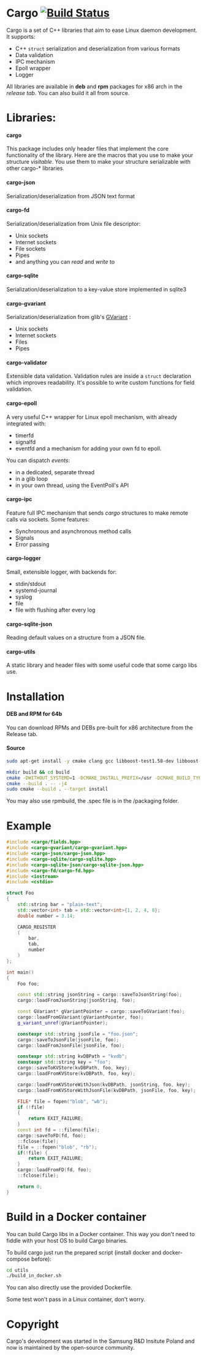 # Cargo [![Build Status](https://travis-ci.org/janekolszak/cargo.svg?branch=master)](https://travis-ci.org/janekolszak/cargo)
Cargo is a set of C++ libraries that aim to ease Linux daemon development. It supports:
- C++ `struct` serialization and deserialization from various formats
- Data validation
- IPC mechanism
- Epoll wrapper
- Logger

All libraries are available in **deb** and **rpm** packages for x86 arch in the *release tab*.
You can also build it all from source.

# Libraries:

#### cargo
This package includes only header files that implement the core functionality of the library. Here are the macros that you use to make your structure *visitable*. You use them to make your structure serializable with other cargo-* libraries.

#### cargo-json
Serialization/deserialization from JSON text format

#### cargo-fd
Serialization/deserialization from Unix file descriptor:
- Unix sockets
- Internet sockets
- File sockets
- Pipes
- and anything you can *read* and *write* to

#### cargo-sqlite
Serialization/deserialization to a key-value store implemented in sqlite3

#### cargo-gvariant
Serialization/deserialization from glib's [GVariant](https://developer.gnome.org/glib/stable/glib-GVariant.html) :
- Unix sockets
- Internet sockets
- Files
- Pipes

#### cargo-validator
Extensible data validation. Validation rules are inside a `struct` declaration which improves readability.
It's possible to write custom functions for field validation.

#### cargo-epoll
A very useful C++ wrapper for Linux epoll mechanism, with already integrated with:
- timerfd
- signalfd
- eventfd
and a mechanism for adding your own fd to epoll.

You can dispatch *events*:
- in a dedicated, separate thread
- in a glib loop
- in your own thread, using the EventPoll's API

#### cargo-ipc
Feature full IPC mechanism that sends *cargo* structures to make remote calls via sockets. Some features:
- Synchronous and asynchronous method calls
- Signals
- Error passing

#### cargo-logger
Small, extensible logger, with backends for:
- stdin/stdout
- systemd-journal
- syslog
- file
- file with flushing after every log

#### cargo-sqlite-json
Reading default values on a structure from a JSON file.

#### cargo-utils
A static library and header files with some useful code that some cargo libs use.


# Installation

#### DEB and RPM for 64b
You can download RPMs and DEBs pre-built for x86 architecture from the Release tab.

#### Source
```bash
sudo apt-get install -y cmake clang gcc libboost-test1.58-dev libboost-system1.58-dev libboost-filesystem1.58-dev libglib2.0-dev uuid-dev libsystemd-dev libjson-c-dev libsqlite3-dev

mkdir build && cd build
cmake -DWITHOUT_SYSTEMD=1 -DCMAKE_INSTALL_PREFIX=/usr -DCMAKE_BUILD_TYPE=Release ..
cmake --build . -- -j4
sudo cmake --build . --target install
```

You may also use rpmbuild, the .spec file is in the /packaging folder.

# Example

```cpp
#include <cargo/fields.hpp>
#include <cargo-gvariant/cargo-gvariant.hpp>
#include <cargo-json/cargo-json.hpp>
#include <cargo-sqlite/cargo-sqlite.hpp>
#include <cargo-sqlite-json/cargo-sqlite-json.hpp>
#include <cargo-fd/cargo-fd.hpp>
#include <iostream>
#include <cstdio>

struct Foo
{
    std::string bar = "plain-text";
    std::vector<int> tab = std::vector<int>{1, 2, 4, 8};
    double number = 3.14;

    CARGO_REGISTER
    (
        bar,
        tab,
        number
    )
};

int main()
{
    Foo foo;

    const std::string jsonString = cargo::saveToJsonString(foo);
    cargo::loadFromJsonString(jsonString, foo);

    const GVariant* gVariantPointer = cargo::saveToGVariant(foo);
    cargo::loadFromGVariant(gVariantPointer, foo);
    g_variant_unref(gVariantPointer);

    constexpr std::string jsonFile = "foo.json";
    cargo::saveToJsonFile(jsonFile, foo);
    cargo::loadFromJsonFile(jsonFile, foo);

    constexpr std::string kvDBPath = "kvdb";
    constexpr std::string key = "foo";
    cargo::saveToKVStore(kvDBPath, foo, key);
    cargo::loadFromKVStore(kvDBPath, foo, key);

    cargo::loadFromKVStoreWithJson(kvDBPath, jsonString, foo, key);
    cargo::loadFromKVStoreWithJsonFile(kvDBPath, jsonFile, foo, key);

    FILE* file = fopen("blob", "wb");
    if (!file)
    {
        return EXIT_FAILURE;
    }
    const int fd = ::fileno(file);
    cargo::saveToFD(fd, foo);
    ::fclose(file);
    file = ::fopen("blob", "rb");
    if(!file) {
        return EXIT_FAILURE;
    }
    cargo::loadFromFD(fd, foo);
    ::fclose(file);

    return 0;
}
```

# Build in a Docker container
You can build Cargo libs in a Docker container.
This way you don't need to fiddle with your host OS to build Cargo binaries.

To build cargo just run the prepared script (install docker and docker-compose before):
```bash
cd utils
./build_in_docker.sh
```
You can also directly use the provided Dockerfile.

Some test won't pass in a Linux container, don't worry.

# Copyright
Cargo's development was started in the Samsung R&D Insitute Poland and now is maintained by the open-source community.
